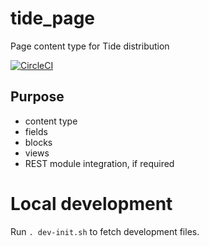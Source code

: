# tide_page
Page content type for Tide distribution

[![CircleCI](https://circleci.com/gh/dpc-sdp/tide_page.svg?style=shield&circle-token=2a0e49166724ac193636fba5b458024e00342dce)](https://circleci.com/gh/dpc-sdp/tide_page)

## Purpose
- content type
- fields
- blocks
- views
- REST module integration, if required

# Local development
Run `. dev-init.sh` to fetch development files.
